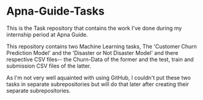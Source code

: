 # Apna-Guide-Tasks
This is the Task repository that contains the work I've done during my internship period at Apna Guide.

This repository contains two Machine Learning tasks, The 'Customer Churn Prediction Model' and the 'Disaster or Not Disaster Model' and there respective CSV files-- the Churn-Data of the former and the test, train and submission CSV files of the latter.

As I'm not very well aquainted with using GitHub, I couldn't put these two tasks in separate subrepositories but will do that later after creating their separate subrepositories.

